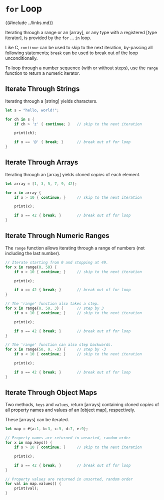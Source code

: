 `for` Loop
==========

{{#include ../links.md}}

Iterating through a range or an [array], or any type with a registered [type iterator],
is provided by the `for` ... `in` loop.

Like C, `continue` can be used to skip to the next iteration, by-passing all following statements;
`break` can be used to break out of the loop unconditionally.

To loop through a number sequence (with or without steps), use the `range` function to
return a numeric iterator.


Iterate Through Strings
-----------------------

Iterating through a [string] yields characters.

```rust , no_run
let s = "hello, world!";

for ch in s {
    if ch > 'z' { continue; }   // skip to the next iteration

    print(ch);

    if x == '@' { break; }      // break out of for loop
}
```


Iterate Through Arrays
----------------------

Iterating through an [array] yields cloned _copies_ of each element.

```rust , no_run
let array = [1, 3, 5, 7, 9, 42];

for x in array {
    if x > 10 { continue; }     // skip to the next iteration

    print(x);

    if x == 42 { break; }       // break out of for loop
}
```


Iterate Through Numeric Ranges
-----------------------------

The `range` function allows iterating through a range of numbers
(not including the last number).

```rust , no_run
// Iterate starting from 0 and stopping at 49.
for x in range(0, 50) {
    if x > 10 { continue; }     // skip to the next iteration

    print(x);

    if x == 42 { break; }       // break out of for loop
}

// The 'range' function also takes a step.
for x in range(0, 50, 3) {      // step by 3
    if x > 10 { continue; }     // skip to the next iteration

    print(x);

    if x == 42 { break; }       // break out of for loop
}

// The 'range' function can also step backwards.
for x in range(50, 0, -3) {     // step by -3
    if x < 10 { continue; }     // skip to the next iteration

    print(x);

    if x == 42 { break; }       // break out of for loop
}
```


Iterate Through Object Maps
--------------------------

Two methods, `keys` and `values`, return [arrays] containing cloned _copies_
of all property names and values of an [object map], respectively.

These [arrays] can be iterated.

```rust , no_run
let map = #{a:1, b:3, c:5, d:7, e:9};

// Property names are returned in unsorted, random order
for x in map.keys() {
    if x > 10 { continue; }     // skip to the next iteration

    print(x);

    if x == 42 { break; }       // break out of for loop
}

// Property values are returned in unsorted, random order
for val in map.values() {
    print(val);
}
```
